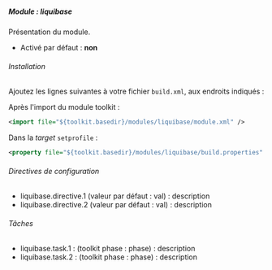 ##### Module : liquibase

Présentation du module.

* Activé par défaut : **non**

###### Installation

Ajoutez les lignes suivantes à votre fichier ```build.xml```, aux endroits indiqués :

Après l'import du module toolkit :
 ```xml
 <import file="${toolkit.basedir}/modules/liquibase/module.xml" />
 ```

Dans la *target* ```setprofile``` :
```xml
<property file="${toolkit.basedir}/modules/liquibase/build.properties" />
```

###### Directives de configuration

* liquibase.directive.1 (valeur par défaut : val) : description
* liquibase.directive.2 (valeur par défaut : val) : description

###### Tâches

* liquibase.task.1 : (toolkit phase : phase) : description
* liquibase.task.2 : (toolkit phase : phase) : description
